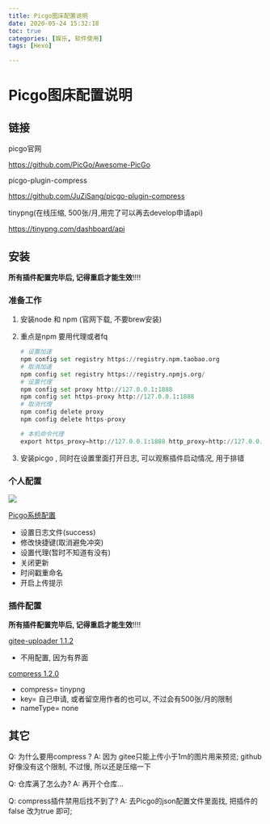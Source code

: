 ```yaml
---
title: Picgo图床配置说明
date: 2020-05-24 15:32:18
toc: true
categories: [娱乐, 软件使用]
tags: [Hexo]

---
```


# Picgo图床配置说明



## 链接

picgo官网

https://github.com/PicGo/Awesome-PicGo

picgo-plugin-compress

https://github.com/JuZiSang/picgo-plugin-compress


tinypng(在线压缩,  500张/月,用完了可以再去develop申请api)

https://tinypng.com/dashboard/api





## 安装

**所有插件配置完毕后, 记得重启才能生效**!!!!





### 准备工作

1. 安装node 和 npm (官网下载, 不要brew安装)

2. 重点是npm 要用代理或者fq

   ```python
   # 设置加速
   npm config set registry https://registry.npm.taobao.org
   # 取消加速
   npm config set registry https://registry.npmjs.org/
   # 设置代理
   npm config set proxy http://127.0.0.1:1888
   npm config set https-proxy http://127.0.0.1:1888
   # 取消代理
   npm config delete proxy
   npm config delete https-proxy
   
   # 本机命令代理
   export https_proxy=http://127.0.0.1:1888 http_proxy=http://127.0.0.1:1888 all_proxy=socks5://127.0.0.1:1288
   ```

3. 安装picgo , 同时在设置里面打开日志, 可以观察插件启动情况, 用于排错



### 个人配置

![](https://gitee.com/matrixcall/bed001/raw/master/img/2020/05/20200524154228.png)



<u>Picgo系统配置</u>

- 设置日志文件(success)
- 修改快捷键(取消避免冲突)
- 设置代理(暂时不知道有没有)
- 关闭更新
- 时间戳重命名
- 开启上传提示



### 插件配置

**所有插件配置完毕后, 记得重启才能生效**!!!!

<u>gitee-uploader 1.1.2</u>

- 不用配置, 因为有界面



<u>compress 1.2.0</u>

- compress= tinypng
- key= 自己申请, 或者留空用作者的也可以, 不过会有500张/月的限制
- nameType= none





## 其它
Q: 为什么要用compress ? 
A: 因为 gitee只能上传小于1m的图片用来预览; github 好像没有这个限制, 不过慢, 所以还是压缩一下

Q: 仓库满了怎么办?
A: 再开个仓库...

Q: compress插件禁用后找不到了?
A: 去Picgo的json配置文件里面找, 把插件的false 改为true 即可;



